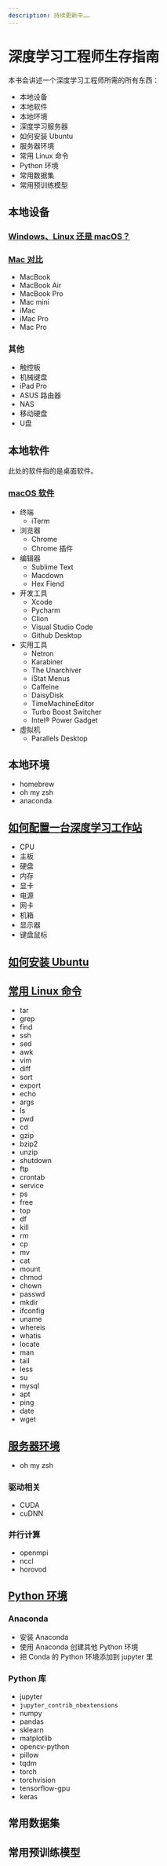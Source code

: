 ```yaml
---
description: 持续更新中……
---
```


# 深度学习工程师生存指南

本书会讲述一个深度学习工程师所需的所有东西：

* 本地设备
* 本地软件
* 本地环境
* 深度学习服务器
* 如何安装 Ubuntu
* 服务器环境
* 常用 Linux 命令
* Python 环境
* 常用数据集
* 常用预训练模型

## 本地设备

### [Windows、Linux 还是 macOS？](windows-linux-or-macos.md)

### [Mac 对比](mac-compare.md)

* MacBook
* MacBook Air
* MacBook Pro
* Mac mini
* iMac
* iMac Pro
* Mac Pro

### 其他

* 触控板
* 机械键盘
* iPad Pro
* ASUS 路由器
* NAS
* 移动硬盘
* U盘

## 本地软件

此处的软件指的是桌面软件。

### [macOS 软件](macos-software.md)

* 终端
  * iTerm
* 浏览器
  * Chrome
  * Chrome 插件
* 编辑器
  * Sublime Text
  * Macdown
  * Hex Fiend
* 开发工具
  * Xcode
  * Pycharm
  * Clion
  * Visual Studio Code
  * Github Desktop
* 实用工具
  * Netron
  * Karabiner
  * The Unarchiver
  * iStat Menus
  * Caffeine
  * DaisyDisk
  * TimeMachineEditor
  * Turbo Boost Switcher
  * Intel® Power Gadget
* 虚拟机
  * Parallels Desktop

## 本地环境

* homebrew
* oh my zsh
* anaconda

## [如何配置一台深度学习工作站](how-to-build-deep-learning-workstation.md)

* CPU
* 主板
* 硬盘
* 内存
* 显卡
* 电源
* 网卡
* 机箱
* 显示器
* 键盘鼠标

## [如何安装 Ubuntu](how-to-install-ubuntu.md)

## [常用 Linux 命令](linux-command.md)

* tar
* grep
* find
* ssh
* sed
* awk
* vim
* diff
* sort
* export
* echo
* args
* ls
* pwd
* cd
* gzip
* bzip2
* unzip
* shutdown
* ftp
* crontab
* service
* ps
* free
* top
* df
* kill
* rm
* cp
* mv
* cat
* mount
* chmod
* chown
* passwd
* mkdir
* ifconfig
* uname
* whereis
* whatis
* locate
* man
* tail
* less
* su
* mysql
* apt
* ping
* date
* wget

## [服务器环境](server-environment)

* oh my zsh

### 驱动相关

* CUDA
* cuDNN

### 并行计算

* openmpi
* nccl
* horovod

## [Python 环境](python-environment.md)

### Anaconda

* 安装 Anaconda
* 使用 Anaconda 创建其他 Python 环境
* 把 Conda 的 Python 环境添加到 jupyter 里

### Python 库

* jupyter
* `jupyter_contrib_nbextensions`
* numpy
* pandas
* sklearn
* matplotlib
* opencv-python
* pillow
* tqdm
* torch
* torchvision
* tensorflow-gpu
* keras

## 常用数据集

## 常用预训练模型

